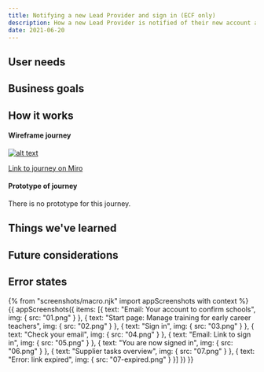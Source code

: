 ```yaml
---
title: Notifying a new Lead Provider and sign in (ECF only)
description: How a new Lead Provider is notified of their new account and how they sign in
date: 2021-06-20
---
```


## User needs

## Business goals

## How it works

#### Wireframe journey
[![alt text](/images/manage-training/nominating-an-induction-tutor/wire-flow.jpg)](/images/manage-training/nominating-an-induction-tutor/wire-flow.jpg)

[Link to journey on Miro](https://miro.com/app/board/o9J_ldVNkCY=/?moveToWidget=3074457354086350072&cot=14)

#### Prototype of journey
There is no prototype for this journey.

## Things we've learned

## Future considerations

## Error states

{% from "screenshots/macro.njk" import appScreenshots with context %}
{{ appScreenshots({
  items: [{
      text: "Email: Your account to confirm schools",
      img: { src: "01.png" }
    }, {
      text: "Start page: Manage training for early career teachers",
      img: { src: "02.png" }
    }, {
      text: "Sign in",
      img: { src: "03.png" }
    }, {
      text: "Check your email",
      img: { src: "04.png" }
    }, {
      text: "Email: Link to sign in",
      img: { src: "05.png" }
    }, {
      text: "You are now signed in",
      img: { src: "06.png" }
    }, {
      text: "Supplier tasks overview",
      img: { src: "07.png" }
    }, {
      text: "Error: link expired",
      img: { src: "07-expired.png" }
    }]
}) }}
